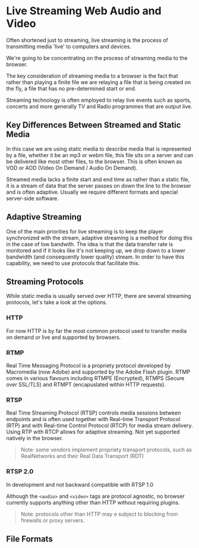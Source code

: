 Live Streaming Web Audio and Video
==================================

Often shortened just to streaming, live streaming is the process of transmitting media 'live' to computers and devices.

We're going to be concentrating on the process of streaming media to the browser.

The key consideration of streaming media to a browser is the fact that rather than playing a finite file we are relaying a file that is being created on the fly, a file that has no pre-determined start or end.

Streaming technology is often employed to relay live events such as sports, concerts and more generally TV and Radio programmes that are output live.


Key Differences Between Streamed and Static Media
-------------------------------------------------

In this case we are using static media to describe media that is represented by a file, whether it be an mp3 or webm file, this file sits on a server and can be delivered like most other files, to the browser. This is often known as VOD or AOD (Video On Demand / Audio On Demand).

Streamed media lacks a finite start and end time as rather than a static file, it is a stream of data that the server passes on down the line to the browser and is often adaptive. Usually we require different formats and special server-side software.


Adaptive Streaming
------------------

One of the main priorities for live streaming is to keep the player synchronized with the stream, adaptive streaming is a method for doing this in the case of low bandwith. The idea is that the data transfer rate is monitored and if it looks like it's not keeping up, we drop down to a lower bandwidth (and consequently lower quality) stream. In order to have this capability, we need to use protocols that facilitate this.


Streaming Protocols
-------------------

While static media is usually served over HTTP, there are several streaming protocols, let's take a look at the options.

### HTTP

For now HTTP is by far the most common protocol used to transfer media on demand or live and supported by browsers.

### RTMP

Real Time Messaging Protocol is a propriety protocol developed by Macromedia (now Adobe) and supported by the Adobe Flash plugin. RTMP comes in various flavours including RTMPE (Encrypted), RTMPS (Secure over SSL/TLS) and RTMPT (encapuslated within HTTP requests).

### RTSP

Real Time Streaming Protocol (RTSP) controls media sessions between endpoints and is often used together with Real-time Transport Protocol (RTP) and with Real-time Control Protocol (RTCP) for media stream delivery. Using RTP with RTCP allows for adaptive streaming. Not yet supported natively in the browser.

> Note: some vendors implement propriety transport protocols, such as RealNetworks and their Real Data Transport (RDT)

### RTSP 2.0

In development and not backward compatible with RTSP 1.0

Although the ```<audio>``` and ```<video>``` tags are protocol agnostic, no browser currently supports anything other than HTTP without requiring plugins.

> Note: protocols other than HTTP may e subject to blocking from firewalls or proxy servers.



File Formats
------------



